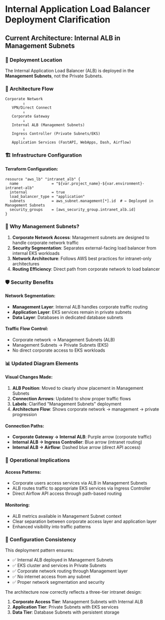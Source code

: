 # Internal Application Load Balancer Deployment Clarification

## Current Architecture: Internal ALB in Management Subnets

### 🎯 **Deployment Location**
The Internal Application Load Balancer (ALB) is deployed in the **Management Subnets**, not the Private Subnets.

### 📍 **Architecture Flow**
```
Corporate Network
        ↓
   VPN/Direct Connect
        ↓
   Corporate Gateway
        ↓
   Internal ALB (Management Subnets)
        ↓
   Ingress Controller (Private Subnets/EKS)
        ↓
   Application Services (FastAPI, WebApps, Dash, Airflow)
```

### 🏗️ **Infrastructure Configuration**

#### Terraform Configuration:
```hcl
resource "aws_lb" "intranet_alb" {
  name               = "${var.project_name}-${var.environment}-intranet-alb"
  internal           = true
  load_balancer_type = "application"
  subnets            = aws_subnet.management[*].id  # ← Deployed in Management Subnets
  security_groups    = [aws_security_group.intranet_alb.id]
}
```

### 🔄 **Why Management Subnets?**

1. **Corporate Network Access**: Management subnets are designed to handle corporate network traffic
2. **Security Segmentation**: Separates external-facing load balancer from internal EKS workloads
3. **Network Architecture**: Follows AWS best practices for intranet-only architectures
4. **Routing Efficiency**: Direct path from corporate network to load balancer

### 🛡️ **Security Benefits**

#### Network Segmentation:
- **Management Layer**: Internal ALB handles corporate traffic routing
- **Application Layer**: EKS services remain in private subnets
- **Data Layer**: Databases in dedicated database subnets

#### Traffic Flow Control:
- Corporate network → Management Subnets (ALB)
- Management Subnets → Private Subnets (EKS)
- No direct corporate access to EKS workloads

### 📊 **Updated Diagram Elements**

#### Visual Changes Made:
1. **ALB Position**: Moved to clearly show placement in Management Subnets
2. **Connection Arrows**: Updated to show proper traffic flows
3. **Labels**: Clarified "Management Subnets" deployment
4. **Architecture Flow**: Shows corporate network → management → private progression

#### Connection Paths:
- **Corporate Gateway → Internal ALB**: Purple arrow (corporate traffic)
- **Internal ALB → Ingress Controller**: Blue arrow (intranet routing)
- **Internal ALB → Airflow**: Dashed blue arrow (direct API access)

### 🎯 **Operational Implications**

#### Access Patterns:
- Corporate users access services via ALB in Management Subnets
- ALB routes traffic to appropriate EKS services via Ingress Controller
- Direct Airflow API access through path-based routing

#### Monitoring:
- ALB metrics available in Management Subnet context
- Clear separation between corporate access layer and application layer
- Enhanced visibility into traffic patterns

### 🔧 **Configuration Consistency**

This deployment pattern ensures:
- ✅ Internal ALB deployed in Management Subnets
- ✅ EKS cluster and services in Private Subnets
- ✅ Corporate network routing through Management layer
- ✅ No internet access from any subnet
- ✅ Proper network segmentation and security

The architecture now correctly reflects a three-tier intranet design:
1. **Corporate Access Tier**: Management Subnets with Internal ALB
2. **Application Tier**: Private Subnets with EKS services
3. **Data Tier**: Database Subnets with persistent storage
